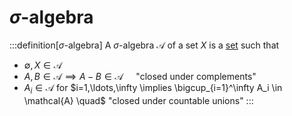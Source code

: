 # $\sigma$-algebra

:::definition[$\sigma$-algebra]
A $\sigma$-algebra $\mathcal{A}$ of a set $X$ is a [set]() such that

* $\emptyset, X \in \mathcal{A}$
* $A, B \in \mathcal{A} \implies A-B \in \mathcal{A}\quad$ "closed under complements"
* $A_i \in \mathcal{A}$ for $i=1,\ldots,\infty \implies \bigcup_{i=1}^\infty A_i \in \mathcal{A} \quad$ "closed under countable unions"
:::
